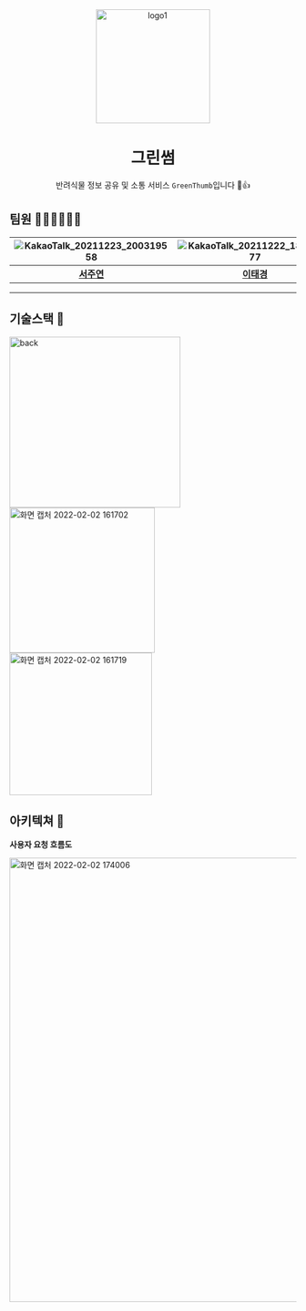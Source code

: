 <div align="center">
  <img width="200" alt="logo1" src="https://user-images.githubusercontent.com/84673603/152112123-a8debf10-b6b1-47d9-b981-8a14a8f1dca5.png">
  
  # 그린썸
  반려식물 정보 공유 및 소통 서비스 `GreenThumb`입니다 🌱👍
</div>

## 팀원 👩‍👧‍👧👨‍👧‍👧
|![KakaoTalk_20211223_200319558](https://user-images.githubusercontent.com/84673603/147334216-3b700ac1-d752-4c74-85e7-a80788f07923.png)|![KakaoTalk_20211222_184537177](https://user-images.githubusercontent.com/85170623/147072959-24bf07d0-24d6-4785-b1af-5646c3223a6e.png)|![KakaoTalk_20211222_180456286](https://user-images.githubusercontent.com/85170623/147072823-c1fbed53-4662-4bf5-baab-7f671e1d9e16.png)|![KakaoTalk_20211222_180943652](https://user-images.githubusercontent.com/85170623/147072850-84d4b5b8-9094-41dc-845e-65da7f9e004e.png)|![KakaoTalk_20211223_212530537](https://user-images.githubusercontent.com/84673603/147334357-5be40f85-f286-4ed5-9134-309ab03428e9.png)|![KakaoTalk_20211223_213126057](https://user-images.githubusercontent.com/84673603/147334524-50b95df1-9d0b-4c1a-9749-1a1bf371eadf.png)|
|:---:|:---:|:---:|:---:|:---:|:---:|
|[**서주연**](https://github.com/do-oni)|[**이태경**](https://github.com/gaetaegoo)|[**정은진**](https://github.com/bingbong-party)|[**최해림**](https://github.com/choihaerim)|[**박서은**](https://github.com/westsi1ver)|[**유영훈**](https://github.com/yyhhha)|
---

## 기술스택 🌈
<img width="300" alt="back" src="https://user-images.githubusercontent.com/84673603/152118318-388ddaac-f3f8-483a-9c57-8096e8c9bf5d.png"> <img width="255" alt="화면 캡처 2022-02-02 161702" src="https://user-images.githubusercontent.com/84673603/152118421-96d8cd74-4f24-4b7d-aeb6-38378a4e87f0.png"> <img width="250" alt="화면 캡처 2022-02-02 161719" src="https://user-images.githubusercontent.com/84673603/152118438-fcfb63c0-8e97-4e33-a514-72ddd21fbd7b.png">

## 아키텍쳐 🌟
**사용자 요청 흐름도**

<img width="780" alt="화면 캡처 2022-02-02 174006" src="https://user-images.githubusercontent.com/84673603/152120438-29069a52-1f15-4ffa-80c9-1bc1f414d60a.png">

